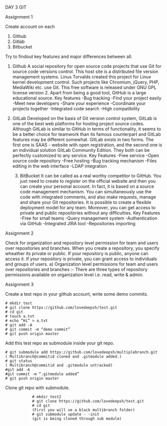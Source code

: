 DAY 3 GIT

Assignment 1

Create account on each
1. Github 
2. Gitlab 
3. Bitbucket
 
 Try to findout key features and major differences between all.
1. Github
A social repository for open source code projects that use Git for source code versions control. 
This host site is a distributed file version management systems. 
Linus Torvalds created this project for Linux kernel development control. 
Such projects like Chromium, jQuery, PHP, MediaWiki etc. use Git. 
This free software is released under GNU GPL license version 2.
Apart from being a good tool, GitHub is a large educational source.
Key features
-Bug tracking
-Find your project easily
-Meet new developers
-Share your experience
-Coordinate your projects together
-Integrated code search
-High compatibility

       





2. GitLab
Developed on the basis of Git version control system, GitLab is one of the best web platforms for hosting project source codes. 
Although GitLab is similar to GitHub in terms of functionality, it seems to be a better choice for teamwork than its famous counterpart and GitLab features may be different somewhat.
GitLab exists in two forms. 
The first one is SAAS - website with open registration, and the second one is an individual solution GitLab Community Edition. 
They both can be perfectly customized to any service.
Key Features
-Free service
-Open source code repository
-Free hosting
-Bug tracking mechanism
-Files editing in the web interface
-LDAP integration


      3. BitBucket
It can be called as a real worthy competitor to GitHub. 
You just need to create to register on the official website and then you can create your personal account. 
In fact, it is based on a source code management mechanism. 
You can simultaneously use the code with integrated comments, and also make requests, manage and share your Git repositories. 
It is possible to create a flexible deployment model for any team. 
Moreover, you can get access to private and public repositories without any difficulties.
Key Features
-Free for small teams
-Query management system
-Authentication via GitHub
-Integrated JIRA tool
-Repositories importing


Assignment 2

Check for organization and repository level permission for team and users over repositories and branches.
When you create a repository, you specify wheather its private or public. If your repository is public, anyone can access it. If your repository is private, you can grant access to individuals and groups of users.
        a) Organization level permissions for team and users over repositories and branches :-
There are three types of repository permissions available on organization level i.e. read, write & admin.

Assignment 3

Create a test repo in your github account, write some demo commits. 
```
# mkdir test
# git clone https://github.com/lovedeepsh/test.git
# cd git
# touch a.txt
# echo “Hi” > a.txt
# git add -A
# git commit -m “demo commit”
# git push origin master
```

Add this test repo as submodule inside your git repo.
```
# git submodule add https://github.com/lovedeepsh/multiplebranch.git
( Multibranch@commitid cloned and .gitmodule added.) 
# git status
( Multibranch@commitid and .gitmodule untracked)
#git add -A
#git commit -m “.gitmodule added” 
# git push origin master
```



Clone git repo with submodule. 
```
            # mkdir test2
            # git clone https://github.com/lovedeepsh/test.git
            # cd git
            (First you will se a black multibranch folder)
            # git submodule update - -init
            (git is being cloned through sub module)
```            
